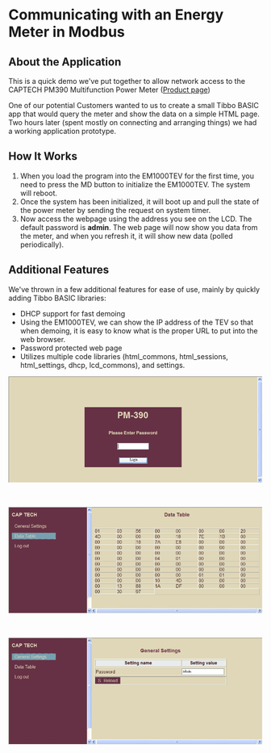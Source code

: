 # Communicating with an Energy Meter in Modbus

## About the Application

This is a quick demo we've put together to allow network access to the CAPTECH PM390 Multifunction Power Meter ([Product page](http://www.captech.com.tw/ev/prod/prod4/))

One of our potential Customers wanted to us to create a small Tibbo BASIC app that would query the meter and show the data on a simple HTML page. Two hours later (spent mostly on connecting and arranging things) we had a working application prototype.

## How It Works

1. When you load the program into the EM1000TEV for the first time, you need to press the MD button to initialize the EM1000TEV. The system will reboot.
2. Once the system has been initialized, it will boot up and pull the state of the power meter by sending the request on system timer.
3. Now access the webpage using the address you see on the LCD. The default password is **admin**. The web page will now show you data from the meter, and when you refresh it, it will show new data (polled periodically).

## Additional Features

We've thrown in a few additional features for ease of use, mainly by quickly adding Tibbo BASIC libraries:

- DHCP support for fast demoing
- Using the EM1000TEV, we can show the IP address of the TEV so that when demoing, it is easy to know what is the proper URL to put into the web browser.
- Password protected web page
- Utilizes multiple code libraries (html_commons, html_sessions, html_settings, dhcp, lcd_commons), and settings. 

![](READMEImages/energy_modbus_web-login.jpg)

<br/>

![](READMEImages/energy_modbus_web-data_table.jpg)

<br/>

![](READMEImages/energy_modbus_web-settings.jpg)